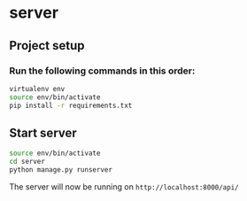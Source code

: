 # server

## Project setup

### Run the following commands in this order:

```bash
virtualenv env
source env/bin/activate
pip install -r requirements.txt
```

## Start server

```bash
source env/bin/activate
cd server
python manage.py runserver
```

The server will now be running on `http://localhost:8000/api/`
